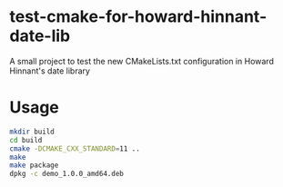# test-cmake-for-howard-hinnant-date-lib
A small project to test the new CMakeLists.txt configuration in Howard Hinnant's date library  

# Usage

```bash
mkdir build
cd build
cmake -DCMAKE_CXX_STANDARD=11 .. 
make
make package
dpkg -c demo_1.0.0_amd64.deb
```

